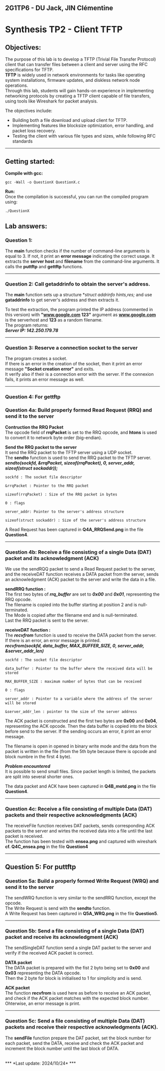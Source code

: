 ## 2G1TP6 - DU Jack, JIN Clémentine

# Synthesis TP2 - Client TFTP

## Objectives:

The purpose of this lab is to develop a TFTP (Trivial File Transfer Protocol) client that can transfer files between a client and server using the RFC specifications for TFTP. <br>
**TFTP** is widely used in network environments for tasks like operating system installations, firmware updates, and diskless network node operations. <br>
Through this lab, students will gain hands-on experience in implementing networking protocols by creating a TFTP client capable of file transfers, using tools like Wireshark for packet analysis.

The objectives include:
- Building both a file download and upload client for TFTP.
- Implementing features like blocksize optimization, error handling, and packet loss recovery.
- Testing the client with various file types and sizes, while following RFC standards


***
## Getting started:

**Compile with gcc:**
```
gcc -Wall -o QuestionX QuestionX.c
```

**Run:**<br>
Once the compilation is successful, you can run the compiled program using:
```
./QuestionX
```

## Lab answers:

### **Question 1:**

The **main** function checks if the number of command-line arguments is equal to 3. 
If not, it print an **error message** indicating the correct usage. 
It extracts the **server host** and **filename** from the command-line arguments. 
It calls the **puttftp** and **gettftp** functions. 

***
### **Question 2:** Call getaddrinfo to obtain the server's address.

The **main** function sets up a structure **struct addrinfo hints,*res;** and use **gataddrinfo** to get server's address and then extracts it. 

To test the extraction, the program printed the IP address (commented in this version) with **"www.google.com 123"** argument as **www.google.com** is the serverhost and **123** as a random filename. <br>
The program returns: <br>
***Server IP: 142.250.179.78*** 

***
### **Question 3:** Reserve a connection socket to the server

The program creates a socket.<br>
If there is an error in the creation of the socket, then it print an error message **"Socket creation error"** and exits.<br>
It verify also if their is a connection error with the server. If the connexion fails, it prints an error message as well. 

***
### **Question 4:** For gettftp
### **Question 4a:** Build properly formed Read Request (RRQ) and send it to the server 

**Contruction the RRQ Packet** <br>
The opcode field of **rrqPacket** is set to the RRQ opcode, and **htons** is used to convert it to network byte order (big-endian).

**Send the RRQ packet to the server** <br>
It send the RRQ packet to the TFTP server using a UDP socket. <br> 
The **sendto** function is used to send the RRQ packet to the TFTP server. <br>
***sendto(sockfd, &rrqPacket, sizeof(rrqPacket), 0, server_addr, sizeof(struct sockaddr));***

```
sockfd : The socket file descriptor

&rrqPacket : Pointer to the RRQ packet

sizeof(rrqPacket) : Size of the RRQ packet in bytes 

0 : flags 

server_addr: Pointer to the server's address structure

sizeof(struct sockaddr) : Size of the server's address structure
```

A Read Request has been captured in **Q4A_RRQSend.png** in the file **Question4**.

***
### **Question 4b:** Receive a file consisting of a single Data (DAT) packet and its acknowledgment (ACK)

We use the sendRQQ packet to send a Read Request packet to the server, and the receiveDAT function receives a DATA packet from the server, sends an acknowledgment (ACK) packet to the server and write the data in a file. 

**sendRRQ function :** <br>
The first two bytes of ***rrq_buffer*** are set to ***0x00*** and ***0x01***, representing the RRQ opcode.<br> 
The filename is copied into the buffer starting at position 2 and is null-terminated.<br>
The Mode is copied after the filename end and is null-terminated. <br> 
Last the RRQ packet is sent to the server. 

**receiveDAT function :** <br>
The ***recvfrom*** function is used to receive the DATA packet from the server. If there is an error, an error message is printed.<br> 
***recvfrom(sockfd, data_buffer, MAX_BUFFER_SIZE, 0, server_addr, &server_addr_len)***

```
sockfd : The socket file descriptor

data_buffer : Pointer to the buffer where the received data will be stored 

MAX_BUFFER_SIZE : maximum number of bytes that can be received 

0 : flags 

server_addr : Pointer to a variable where the address of the server will be stored 

&server_addr_len : pointer to the size of the server address 

```

The ACK packet is constructed and the first two bytes are **0x00** and **0x04**, representing the ACK opcode. Then the data buffer is copied into the block before send to the server. If the sending occurs an error, it print an error message.

The filename is open in opened in binary write mode and the data from the packet is written in the file (from the 5th byte because there is opcode and block numbre in the first 4 byte). 

***Problem encountered*** <br>
It is possible to send small files. Since packet length is limited, the packets are  split into several shorter ones. 

The data packet and ACK have been captured in **Q4B_motd.png** in the file **Question4**.

***
### **Question 4c:** Receive a file consisting of multiple Data (DAT) packets and their respective acknowledgments (ACK)

The receiveFile function receives DAT packets, sends corresponding ACK packets to the server and wirtes the received data into a file until the last packet is received.<br>
The function has been tested with **ensea.png** and captured with wireshark **cf. Q4C_ensea.png** in the file **Question4**


***
## **Question 5:** For puttftp

### **Question 5a:** Build a properly formed Write Request (WRQ) and send it to the server

The sendWRQ function is very similar to the sendRRQ function, except the opcode.<br> 
The Write Request is send with the **sendto** function.<br> 
A Write Request has been captured in **Q5A_WRQ.png** in the file **Question5**.

***
### **Question 5b:** Send a file consisting of a single Data (DAT) packet and receive its acknowledgment (ACK)

The sendSingleDAT function send a single DAT packet to the server and verify if the received ACK packet is correct. 

**DATA packet**<br>
The DATA packet is prepared with the fist 2 byto being set to **0x00** and **0x03** representing the DATA opcode.<br> 
Then the 2 byte for block is initialised to 1 for simplicity and is send. 

**ACK packet**<br>
The function **recvfrom** is used here as before to receive an ACK packet, and check if the ACK packet matches with the expected block number. Ohterwise, an error message is print. 

***
### **Question 5c:** Send a file consisting of multiple Data (DAT) packets and receive their respective acknowledgments (ACK).

The **sendFile** function prepare the DAT packet, set the block number for each packet, send the DATA, receive and check the ACK packet and increment the block number until the last block of DATA.

<br>
***
*Last update: 2024/10/24*
***
